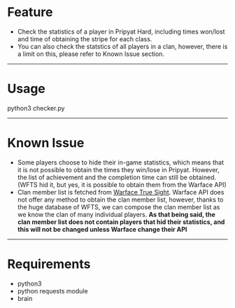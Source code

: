 # Feature
- Check the statistics of a player in Pripyat Hard, including times won/lost and time of obtaining the stripe for each class.
- You can also check the statstics of all players in a clan, however, there is a limit on this, please refer to Known Issue section.

------
# Usage
python3 checker.py

------
# Known Issue
- Some players choose to hide their in-game statistics, which means that it is not possible to obtain the times they win/lose in Pripyat. However, the list of achievement and the completion time can still be obtained. (WFTS hid it, but yes, it is possible to obtain them from the Warface API)
- Clan member list is fetched from [Warface True Sight](http://wfts.su). Warface API does not offer any method to obtain the clan member list, however, thanks to the huge database of WFTS, we can compose the clan member list as we know the clan of many individual players. **As that being said, the clan member list does not contain players that hid their statistics, and this will not be changed unless Warface change their API**

------
# Requirements
- python3
- python requests module
- brain
